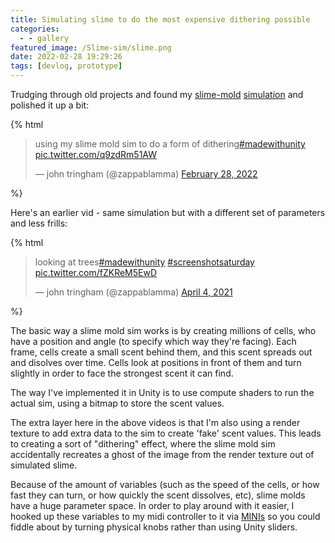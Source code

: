 ```yaml
---
title: Simulating slime to do the most expensive dithering possible
categories:
  - - gallery
featured_image: /Slime-sim/slime.png
date: 2022-02-28 19:29:26
tags: [devlog, prototype]
---
```


Trudging through old projects and found my [slime-mold](https://en.wikipedia.org/wiki/Slime_mold) [simulation](https://en.wikiversity.org/wiki/Slime_Mould_Algorithm) and polished it up a bit:

{% html 
<blockquote class="twitter-tweet" data-dnt="true" data-theme="dark"><p lang="en" dir="ltr">using my slime mold sim to do a form of dithering<a href="https://twitter.com/hashtag/madewithunity?src=hash&amp;ref_src=twsrc%5Etfw">#madewithunity</a> <a href="https://t.co/q9zdRm51AW">pic.twitter.com/q9zdRm51AW</a></p>&mdash; john tringham (@zappablamma) <a href="https://twitter.com/zappablamma/status/1498376821380947971?ref_src=twsrc%5Etfw">February 28, 2022</a></blockquote> <script async src="https://platform.twitter.com/widgets.js" charset="utf-8"></script> %}

Here's an earlier vid - same simulation but with a different set of parameters and less frills:

{% html 
<blockquote class="twitter-tweet" data-lang="en" data-dnt="true" data-theme="dark"><p lang="en" dir="ltr">looking at trees<a href="https://twitter.com/hashtag/madewithunity?src=hash&amp;ref_src=twsrc%5Etfw">#madewithunity</a> <a href="https://twitter.com/hashtag/screenshotsaturday?src=hash&amp;ref_src=twsrc%5Etfw">#screenshotsaturday</a> <a href="https://t.co/fZKReM5EwD">pic.twitter.com/fZKReM5EwD</a></p>&mdash; john tringham (@zappablamma) <a href="https://twitter.com/zappablamma/status/1378760560565743616?ref_src=twsrc%5Etfw">April 4, 2021</a></blockquote> <script async src="https://platform.twitter.com/widgets.js" charset="utf-8"></script>
%}

The basic way a slime mold sim works is by creating millions of cells, who have a position and angle (to specify which way they're facing). Each frame, cells create a small scent behind them, and this scent spreads out and disolves over time. Cells look at positions in front of them and turn slightly in order to face the strongest scent it can find. 

The way I've implemented it in Unity is to use compute shaders to run the actual sim, using a bitmap to store the scent values.

The extra layer here in the above videos is that I'm also using a render texture to add extra data to the sim to create 'fake' scent values. This leads to creating a sort of "dithering" effect, where the slime mold sim accidentally recreates a ghost of the image from the render texture out of simulated slime.

Because of the amount of variables (such as the speed of the cells, or how fast they can turn, or how quickly the scent dissolves, etc), slime molds have a huge parameter space. In order to play around with it easier, I hooked up these variables to my midi controller to it via [MINIs](https://github.com/keijiro/Minis) so you could fiddle about by turning physical knobs rather than using Unity sliders.